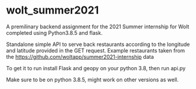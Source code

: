 # wolt_summer2021
A premilinary backend assignment for the 2021 Summer internship for Wolt completed using Python3.8.5 and flask.

Standalone simple API to serve back restaurants according to the longitude and latitude provided in the GET request.
Example restaurants taken from the https://github.com/woltapp/summer2021-internship data

To get it to run install Flask and geopy on your python 3.8, then run api.py

Make sure to be on python 3.8.5, might work on other versions as well.
